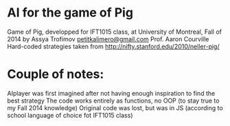 # AI for the game of Pig

Game of Pig, developped for IFT1015 class, at University of Montreal, Fall of 2014
by Assya Trofimov
petitkalimero@gmail.com 
Prof. Aaron Courville
Hard-coded strategies taken from http://nifty.stanford.edu/2010/neller-pig/

# Couple of notes:

AIplayer was first imagined after not having enough inspiration to find the best strategy
The code works entirely as functions, no OOP (to stay true to my Fall 2014 knowledge)
Original code was lost, but was in JS (according to school language of choice fot IFT1015 class)

